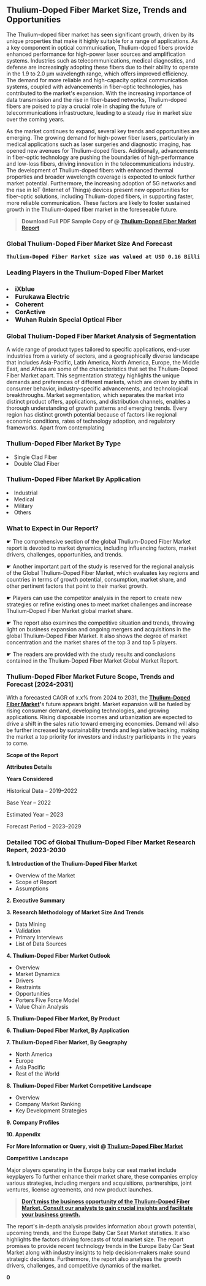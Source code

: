 <p><h2>Thulium-Doped Fiber Market Size, Trends and Opportunities</h2><p>The Thulium-doped fiber market has seen significant growth, driven by its unique properties that make it highly suitable for a range of applications. As a key component in optical communication, Thulium-doped fibers provide enhanced performance for high-power laser sources and amplification systems. Industries such as telecommunications, medical diagnostics, and defense are increasingly adopting these fibers due to their ability to operate in the 1.9 to 2.0 μm wavelength range, which offers improved efficiency. The demand for more reliable and high-capacity optical communication systems, coupled with advancements in fiber-optic technologies, has contributed to the market's expansion. With the increasing importance of data transmission and the rise in fiber-based networks, Thulium-doped fibers are poised to play a crucial role in shaping the future of telecommunications infrastructure, leading to a steady rise in market size over the coming years.</p><p>As the market continues to expand, several key trends and opportunities are emerging. The growing demand for high-power fiber lasers, particularly in medical applications such as laser surgeries and diagnostic imaging, has opened new avenues for Thulium-doped fibers. Additionally, advancements in fiber-optic technology are pushing the boundaries of high-performance and low-loss fibers, driving innovation in the telecommunications industry. The development of Thulium-doped fibers with enhanced thermal properties and broader wavelength coverage is expected to unlock further market potential. Furthermore, the increasing adoption of 5G networks and the rise in IoT (Internet of Things) devices present new opportunities for fiber-optic solutions, including Thulium-doped fibers, in supporting faster, more reliable communication. These factors are likely to foster sustained growth in the Thulium-doped fiber market in the foreseeable future.</p></p><blockquote id="" class=""><strong>Download Full PDF Sample Copy of @&nbsp;<a href="https://www.verifiedmarketreports.com/download-sample/?rid=257492&utm_source=GitHub-feb&utm_medium=260" target="_blank">Thulium-Doped Fiber Market Report</a>&nbsp;&nbsp;</strong></blockquote><h3 id="" class=""><strong>Global&nbsp;Thulium-Doped Fiber Market Size And Forecast</strong></h3><pre class="reader-text-block__code-block"><strong>Thulium-Doped Fiber Market size was valued at USD 0.16 Billion in 2022 and is projected to reach USD 0.45 Billion by 2030, growing at a CAGR of 16.5% from 2024 to 2030.</strong></pre><h3 id="" class="">Leading Players in the&nbsp;Thulium-Doped Fiber Market</h3><h3 class=""></Li><Li>iXblue</Li><Li> Furukawa Electric</Li><Li> Coherent</Li><Li> CorActive</Li><Li> Wuhan Ruixin Special Optical Fiber</h3><h3 id="" class="">Global&nbsp;Thulium-Doped Fiber Market Analysis of Segmentation</h3><p id="" class="">A wide range of product types tailored to specific applications, end-user industries from a variety of sectors, and a geographically diverse landscape that includes Asia-Pacific, Latin America, North America, Europe, the Middle East, and Africa are some of the characteristics that set the Thulium-Doped Fiber Market apart. This segmentation strategy highlights the unique demands and preferences of different markets, which are driven by shifts in consumer behavior, industry-specific advancements, and technological breakthroughs. Market segmentation, which separates the market into distinct product offers, applications, and distribution channels, enables a thorough understanding of growth patterns and emerging trends. Every region has distinct growth potential because of factors like regional economic conditions, rates of technology adoption, and regulatory frameworks. Apart from contemplating</p><h3 id="" class="">Thulium-Doped Fiber Market&nbsp;By Type</h3><p></Li><Li>Single Clad Fiber</Li><Li> Double Clad Fiber</p><div class="" data-test-id=""><h3 id="" class="">Thulium-Doped Fiber Market&nbsp;By Application</h3></div><p class=""></Li><Li>Industrial</Li><Li> Medical</Li><Li> Military</Li><Li> Others</p><div class="" data-test-id=""><h3><span class="">What to Expect in Our Report?</span></h3></div><div class="" data-test-id=""><p><span class="">☛ The comprehensive section of the global Thulium-Doped Fiber Market report is devoted to market dynamics, including influencing factors, market drivers, challenges, opportunities, and trends.</span></p></div><div class="" data-test-id=""><p><span class="">☛ Another important part of the study is reserved for the regional analysis of the Global Thulium-Doped Fiber Market, which evaluates key regions and countries in terms of growth potential, consumption, market share, and other pertinent factors that point to their market growth.</span></p></div><div class="" data-test-id=""><p><span class="">☛ Players can use the competitor analysis in the report to create new strategies or refine existing ones to meet market challenges and increase Thulium-Doped Fiber Market global market share.</span></p></div><div class="" data-test-id=""><p><span class="">☛ The report also examines the competitive situation and trends, throwing light on business expansion and ongoing mergers and acquisitions in the global Thulium-Doped Fiber Market. It also shows the degree of market concentration and the market shares of the top 3 and top 5 players.</span></p></div><div class="" data-test-id=""><p><span class="">☛ The readers are provided with the study results and conclusions contained in the Thulium-Doped Fiber Market Global Market Report.</span></p></div><div class="" data-test-id=""><h3><span class="">Thulium-Doped Fiber Market Future Scope, Trends and Forecast [2024-2031]</span></h3></div><div class="" data-test-id=""><p><span class="">With a forecasted CAGR of x.x% from 2024 to 2031, the <strong><a href="https://www.verifiedmarketreports.com/download-sample/?rid=257492&utm_source=GitHub-feb&utm_medium=260" target="_blank">Thulium-Doped Fiber Market</a>'</strong>s future appears bright. Market expansion will be fueled by rising consumer demand, developing technologies, and growing applications. Rising disposable incomes and urbanization are expected to drive a shift in the sales ratio toward emerging economies. Demand will also be further increased by sustainability trends and legislative backing, making the market a top priority for investors and industry participants in the years to come.</span></p><p id="ember66" class="ember-view reader-text-block__paragraph"><strong>Scope of the Report</strong></p><p id="ember67" class="ember-view reader-text-block__paragraph"><strong>Attributes Details</strong></p><p id="ember68" class="ember-view reader-text-block__paragraph"><strong>Years Considered</strong></p><p id="ember69" class="ember-view reader-text-block__paragraph">Historical Data &ndash; 2019&ndash;2022</p><p id="ember70" class="ember-view reader-text-block__paragraph">Base Year &ndash; 2022</p><p id="ember71" class="ember-view reader-text-block__paragraph">Estimated Year &ndash; 2023</p><p id="ember72" class="ember-view reader-text-block__paragraph">Forecast Period &ndash; 2023&ndash;2029</p></div><h3 id="" class="">Detailed TOC of Global Thulium-Doped Fiber Market Research Report, 2023-2030</h3><p id="" class=""><strong>1. Introduction of the Thulium-Doped Fiber Market</strong></p><ul><li>Overview of the Market</li><li>Scope of Report</li><li>Assumptions</li></ul><p id="" class=""><strong>2. Executive Summary</strong></p><p id="" class=""><strong>3. Research Methodology of Market Size And Trends</strong></p><ul><li>Data Mining</li><li>Validation</li><li>Primary Interviews</li><li>List of Data Sources</li></ul><p id="" class=""><strong>4. Thulium-Doped Fiber Market Outlook</strong></p><ul><li>Overview</li><li>Market Dynamics</li><li>Drivers</li><li>Restraints</li><li>Opportunities</li><li>Porters Five Force Model</li><li>Value Chain Analysis</li></ul><p id="" class=""><strong>5. Thulium-Doped Fiber Market, By Product</strong></p><p id="" class=""><strong>6. Thulium-Doped Fiber Market, By Application</strong></p><p id="" class=""><strong>7. Thulium-Doped Fiber Market, By Geography</strong></p><ul><li>North America</li><li>Europe</li><li>Asia Pacific</li><li>Rest of the World</li></ul><p id="" class=""><strong>8. Thulium-Doped Fiber Market Competitive Landscape</strong></p><ul><li>Overview</li><li>Company Market Ranking</li><li>Key Development Strategies</li></ul><p id="" class=""><strong>9. Company Profiles</strong></p><p id="" class=""><strong>10. Appendix</strong></p><p><strong>For More Information or Query, visit&nbsp;@ <a href="https://www.verifiedmarketreports.com/product/thulium-doped-fiber-market/" target="_blank">Thulium-Doped Fiber Market</a></strong></p><p id="ember61" class="ember-view reader-text-block__paragraph"><strong>Competitive Landscape</strong></p><p id="ember62" class="ember-view reader-text-block__paragraph">Major players operating in the Europe baby car seat market include keyplayers To further enhance their market share, these companies employ various strategies, including mergers and acquisitions, partnerships, joint ventures, license agreements, and new product launches.</p><blockquote id="ember63" class="ember-view reader-text-block__blockquote"><strong><a href="https://www.verifiedmarketreports.com/download-sample/?rid=257492&utm_source=GitHub-feb&utm_medium=260" target="_blank">Don&rsquo;t miss the business opportunity of the Thulium-Doped Fiber Market. Consult our analysts to gain crucial insights and facilitate your business growth.</a></strong></blockquote><p id="ember64" class="ember-view reader-text-block__paragraph">The report's in-depth analysis provides information about growth potential, upcoming trends, and the Europe Baby Car Seat Market statistics. It also highlights the factors driving forecasts of total market size. The report promises to provide recent technology trends in the Europe Baby Car Seat Market along with industry insights to help decision-makers make sound strategic decisions. Furthermore, the report also analyses the growth drivers, challenges, and competitive dynamics of the market.</p><p class="ember-view reader-text-block__paragraph"><strong>0</strong></p>
